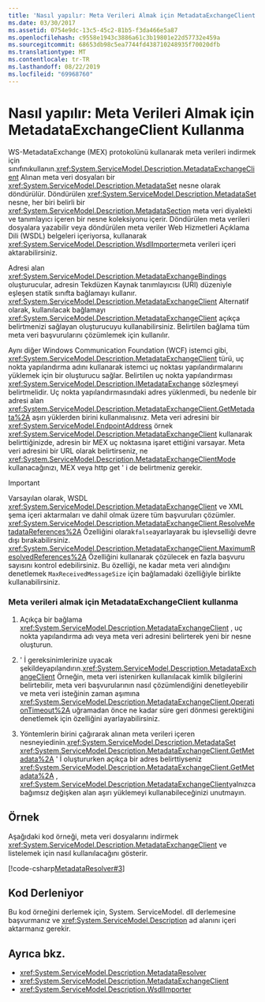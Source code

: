 ```yaml
---
title: 'Nasıl yapılır: Meta Verileri Almak için MetadataExchangeClient Kullanma'
ms.date: 03/30/2017
ms.assetid: 0754e9dc-13c5-45c2-81b5-f3da466e5a87
ms.openlocfilehash: c9558e1943c3886a61c3b19801e22d57732e459a
ms.sourcegitcommit: 68653db98c5ea7744fd438710248935f70020dfb
ms.translationtype: MT
ms.contentlocale: tr-TR
ms.lasthandoff: 08/22/2019
ms.locfileid: "69968760"
---
```

# <a name="how-to-use-metadataexchangeclient-to-retrieve-metadata"></a>Nasıl yapılır: Meta Verileri Almak için MetadataExchangeClient Kullanma
WS-MetadataExchange (MEX) protokolünü kullanarak meta verileri indirmek için sınıfınıkullanın.<xref:System.ServiceModel.Description.MetadataExchangeClient> Alınan meta veri dosyaları bir <xref:System.ServiceModel.Description.MetadataSet> nesne olarak döndürülür. Döndürülen <xref:System.ServiceModel.Description.MetadataSet> nesne, her biri belirli bir <xref:System.ServiceModel.Description.MetadataSection> meta veri diyalekti ve tanımlayıcı içeren bir nesne koleksiyonu içerir. Döndürülen meta verileri dosyalara yazabilir veya döndürülen meta veriler Web Hizmetleri Açıklama Dili (WSDL) belgeleri içeriyorsa, kullanarak <xref:System.ServiceModel.Description.WsdlImporter>meta verileri içeri aktarabilirsiniz.  
  
 Adresi alan <xref:System.ServiceModel.Description.MetadataExchangeBindings> oluşturucular, adresin Tekdüzen Kaynak tanımlayıcısı (URI) düzeniyle eşleşen statik sınıfta bağlamayı kullanır. <xref:System.ServiceModel.Description.MetadataExchangeClient> Alternatif olarak, kullanılacak bağlamayı <xref:System.ServiceModel.Description.MetadataExchangeClient> açıkça belirtmenizi sağlayan oluşturucuyu kullanabilirsiniz. Belirtilen bağlama tüm meta veri başvurularını çözümlemek için kullanılır.  
  
 Aynı diğer Windows Communication Foundation (WCF) istemci gibi, <xref:System.ServiceModel.Description.MetadataExchangeClient> türü, uç nokta yapılandırma adını kullanarak istemci uç noktası yapılandırmalarını yüklemek için bir oluşturucu sağlar. Belirtilen uç nokta yapılandırması <xref:System.ServiceModel.Description.IMetadataExchange> sözleşmeyi belirtmelidir. Uç nokta yapılandırmasındaki adres yüklenmedi, bu nedenle bir adresi alan <xref:System.ServiceModel.Description.MetadataExchangeClient.GetMetadata%2A> aşırı yüklerden birini kullanmalısınız. Meta veri adresini bir <xref:System.ServiceModel.EndpointAddress> örnek <xref:System.ServiceModel.Description.MetadataExchangeClient> kullanarak belirttiğinizde, adresin bir MEX uç noktasına işaret ettiğini varsayar. Meta veri adresini bir URL olarak belirtirseniz, ne <xref:System.ServiceModel.Description.MetadataExchangeClientMode> kullanacağınızı, MEX veya http get ' i de belirtmeniz gerekir.  
  
> [!IMPORTANT]
> Varsayılan olarak, WSDL <xref:System.ServiceModel.Description.MetadataExchangeClient> ve XML şema içeri aktarmaları ve dahil olmak üzere tüm başvuruları çözümler. <xref:System.ServiceModel.Description.MetadataExchangeClient.ResolveMetadataReferences%2A> Özelliğini olarak`false`ayarlayarak bu işlevselliği devre dışı bırakabilirsiniz. <xref:System.ServiceModel.Description.MetadataExchangeClient.MaximumResolvedReferences%2A> Özelliğini kullanarak çözülecek en fazla başvuru sayısını kontrol edebilirsiniz. Bu özelliği, ne kadar meta veri alındığını denetlemek `MaxReceivedMessageSize` için bağlamadaki özelliğiyle birlikte kullanabilirsiniz.  
  
### <a name="to-use-metadataexchangeclient-to-obtain-metadata"></a>Meta verileri almak için MetadataExchangeClient kullanma  
  
1. Açıkça bir bağlama <xref:System.ServiceModel.Description.MetadataExchangeClient> , uç nokta yapılandırma adı veya meta veri adresini belirterek yeni bir nesne oluşturun.  
  
2. ' İ gereksinimlerinize uyacak şekildeyapılandırın.<xref:System.ServiceModel.Description.MetadataExchangeClient> Örneğin, meta veri istenirken kullanılacak kimlik bilgilerini belirtebilir, meta veri başvurularının nasıl çözümlendiğini denetleyebilir ve meta veri isteğinin zaman aşımına <xref:System.ServiceModel.Description.MetadataExchangeClient.OperationTimeout%2A> uğramadan önce ne kadar süre geri dönmesi gerektiğini denetlemek için özelliğini ayarlayabilirsiniz.  
  
3. Yöntemlerin birini çağırarak alınan meta verileri içeren nesneyiedinin.<xref:System.ServiceModel.Description.MetadataSet> <xref:System.ServiceModel.Description.MetadataExchangeClient.GetMetadata%2A> ' İ oluştururken açıkça bir adres belirttiyseniz <xref:System.ServiceModel.Description.MetadataExchangeClient.GetMetadata%2A> , <xref:System.ServiceModel.Description.MetadataExchangeClient>yalnızca bağımsız değişken alan aşırı yüklemeyi kullanabileceğinizi unutmayın.  
  
## <a name="example"></a>Örnek  
 Aşağıdaki kod örneği, meta veri dosyalarını indirmek <xref:System.ServiceModel.Description.MetadataExchangeClient> ve listelemek için nasıl kullanılacağını gösterir.  

 [!code-csharp[MetadataResolver#3](../../../../samples/snippets/csharp/VS_Snippets_CFX/metadataresolver/cs/client.cs#3)]  

## <a name="compiling-the-code"></a>Kod Derleniyor  
 Bu kod örneğini derlemek için, System. ServiceModel. dll derlemesine başvurmanız ve <xref:System.ServiceModel.Description> ad alanını içeri aktarmanız gerekir.  
  
## <a name="see-also"></a>Ayrıca bkz.

- <xref:System.ServiceModel.Description.MetadataResolver>
- <xref:System.ServiceModel.Description.MetadataExchangeClient>
- <xref:System.ServiceModel.Description.WsdlImporter>
